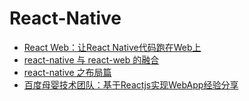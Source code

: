 # React-Native

- [React Web：让React Native代码跑在Web上](http://www.cocoachina.com/webapp/20150706/12397.html)
- [react-native 与 react-web 的融合](http://www.cocoachina.com/webapp/20150427/11677.html)
- [react-native 之布局篇](https://segmentfault.com/a/1190000002658374)
- [百度母婴技术团队：基于Reactjs实现WebApp经验分享](http://www.cocoachina.com/webapp/20151112/14188.html)
